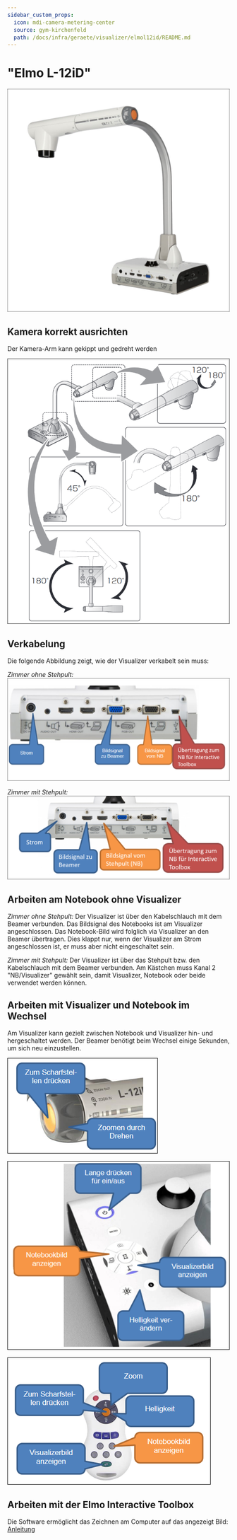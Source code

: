 ```yaml
---
sidebar_custom_props:
  icon: mdi-camera-metering-center
  source: gym-kirchenfeld
  path: /docs/infra/geraete/visualizer/elmol12id/README.md
---
```


#  "Elmo L-12iD"


![](./images/elmol12id-01.png)

## Kamera korrekt ausrichten
Der Kamera-Arm kann gekippt und gedreht werden

![](./images/elmol12id-02.png)

## Verkabelung
Die folgende Abbildung zeigt, wie der Visualizer verkabelt sein muss:

_Zimmer ohne Stehpult:_
![](./images/elmol12id-03.png)

_Zimmer mit Stehpult:_
![](./images/elmol12id-07.png)

## Arbeiten am Notebook ohne Visualizer
_Zimmer ohne Stehpult:_ Der Visualizer ist über den Kabelschlauch mit dem Beamer verbunden. Das Bildsignal des Notebooks ist am Visualizer angeschlossen. Das Notebook-Bild wird folglich via Visualizer an den Beamer übertragen. Dies klappt nur, wenn der Visualizer am Strom angeschlossen ist, er muss aber nicht eingeschaltet sein.

_Zimmer mit Stehpult:_ Der Visualizer ist über das Stehpult bzw. den Kabelschlauch mit dem Beamer verbunden. Am Kästchen muss Kanal 2 "NB/Visualizer" gewählt sein, damit Visualizer, Notebook oder beide verwendet werden können.

## Arbeiten mit Visualizer und Notebook im Wechsel
Am Visualizer kann gezielt zwischen Notebook und Visualizer hin- und hergeschaltet werden. Der Beamer benötigt beim Wechsel einige Sekunden, um sich neu einzustellen.

![](./images/elmol12id-04.png)

![](./images/elmol12id-05.png)

![](./images/elmol12id-06.png)

## Arbeiten mit der Elmo Interactive Toolbox

Die Software ermöglicht das Zeichnen am Computer auf das angezeigt Bild: [Anleitung](../elmointeractive/)
